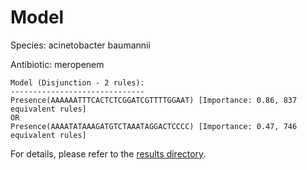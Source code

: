 
# Model

Species: acinetobacter baumannii

Antibiotic: meropenem

```
Model (Disjunction - 2 rules):
------------------------------
Presence(AAAAAATTTCACTCTCGGATCGTTTTGGAAT) [Importance: 0.86, 837 equivalent rules]
OR
Presence(AAAATATAAAGATGTCTAAATAGGACTCCCC) [Importance: 0.47, 746 equivalent rules]

```

For details, please refer to the [results directory](../../../../../results/scm_b/acinetobacter%20baumannii/meropenem/repeat_4/).

